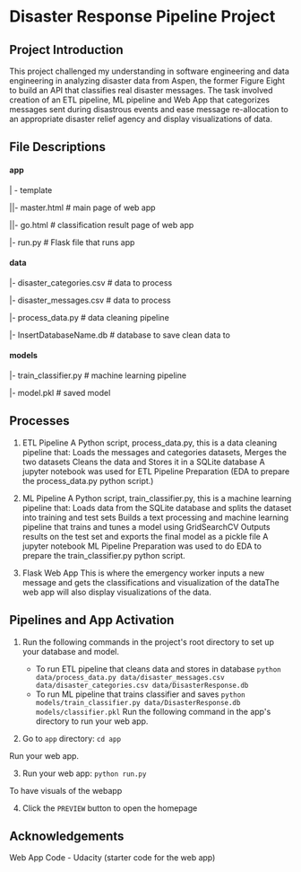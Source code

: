# Disaster Response Pipeline Project

## Project Introduction
This project challenged my understanding in software engineering and data engineering in analyzing disaster data from Aspen, the former Figure Eight to build an API that classifies real disaster messages. 
The task involved creation of an ETL pipeline, ML pipeline and Web App that categorizes messages sent during disastrous events and ease message re-allocation to an appropriate disaster relief agency and display visualizations of data.

## File Descriptions
#### app
  | - template 
  
  ||- master.html # main page of web app 
  
  ||- go.html # classification result page of web app
  
  |- run.py # Flask file that runs app

#### data
  |- disaster_categories.csv # data to process 
  
  |- disaster_messages.csv # data to process 
  
  |- process_data.py # data cleaning pipeline 
  
  |- InsertDatabaseName.db # database to save clean data to

#### models
  |- train_classifier.py # machine learning pipeline 
  
  |- model.pkl # saved model

## Processes
1. ETL Pipeline
A Python script, process_data.py, this is a data cleaning pipeline that:
Loads the messages and categories datasets, Merges the two datasets Cleans the data and Stores it in a SQLite database A jupyter notebook was used for ETL Pipeline Preparation (EDA to prepare the process_data.py python script.)

2. ML Pipeline
A Python script, train_classifier.py, this is a machine learning pipeline that:
Loads data from the SQLite database and splits the dataset into training and test sets Builds a text processing and machine learning pipeline that trains and tunes a model using GridSearchCV Outputs results on the test set and exports the final model as a pickle file A jupyter notebook ML Pipeline Preparation was used to do EDA to prepare the train_classifier.py python script.

3. Flask Web App
This is where the emergency worker inputs a new message and gets the classifications and visualization of the dataThe web app will also display visualizations of the data.

## Pipelines and App Activation

1. Run the following commands in the project's root directory to set up your database and model.
    - To run ETL pipeline that cleans data and stores in database
        `python data/process_data.py data/disaster_messages.csv data/disaster_categories.csv data/DisasterResponse.db`
    - To run ML pipeline that trains classifier and saves
        `python models/train_classifier.py data/DisasterResponse.db models/classifier.pkl`
Run the following command in the app's directory to run your web app.

2. Go to `app` directory: `cd app`

Run your web app.

3. Run your web app: `python run.py`

To have visuals of the webapp

4. Click the `PREVIEW` button to open the homepage

## Acknowledgements
Web App Code - Udacity (starter code for the web app)